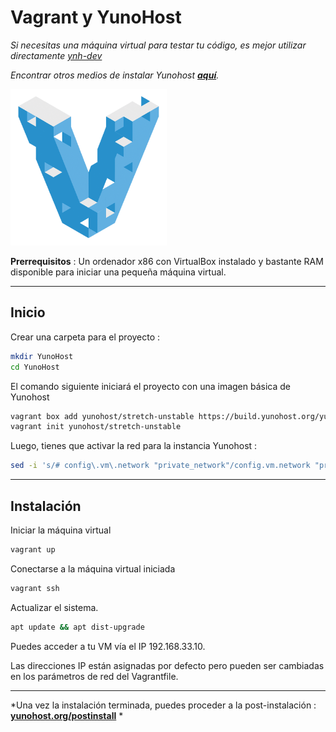 # Vagrant y YunoHost

*Si necesitas una máquina virtual para testar tu código, es mejor utilizar directamente [ynh-dev](https://github.com/yunohost/ynh-dev)*

*Encontrar otros medios de instalar Yunohost **[aquí](/install_es)**.*

<img src="/images/vagrant.png" width=250>

**Prerrequisitos** : Un ordenador x86 con VirtualBox instalado y bastante RAM disponible para iniciar una pequeña máquina virtual.

---

## Inicio

Crear una carpeta para el proyecto :
```bash
mkdir YunoHost
cd YunoHost
```

El comando siguiente iniciará el proyecto con una imagen básica de Yunohost
```bash
vagrant box add yunohost/stretch-unstable https://build.yunohost.org/yunohost-stretch-unstable.box --provider virtualbox
vagrant init yunohost/stretch-unstable
```
Luego, tienes que activar la red para la instancia Yunohost :
```bash
sed -i 's/# config\.vm\.network "private_network"/config.vm.network "private_network"/' Vagrantfile
```

---

## Instalación

Iniciar la máquina virtual
```bash
vagrant up
```

Conectarse a la máquina virtual iniciada
```bash
vagrant ssh
```

Actualizar el sistema.
```bash
apt update && apt dist-upgrade
```

Puedes acceder a tu VM vía el IP 192.168.33.10.

Las direcciones IP están asignadas por defecto pero pueden ser cambiadas en los parámetros de red del Vagrantfile.

---

*Una vez la instalación terminada, puedes proceder a la post-instalación :
**[yunohost.org/postinstall](/postinstall_es)** *



